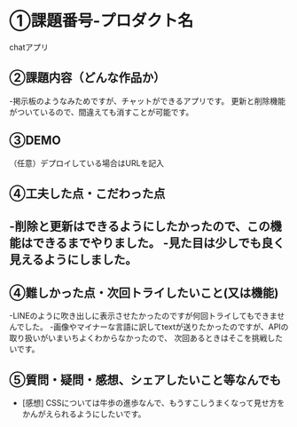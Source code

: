 # ①課題番号-プロダクト名
chatアプリ

## ②課題内容（どんな作品か）
-掲示板のようなみためですが、チャットができるアプリです。
更新と削除機能がついているので、間違えても消すことが可能です。

## ③DEMO
（任意）デプロイしている場合はURLを記入

## ④工夫した点・こだわった点
-削除と更新はできるようにしたかったので、この機能はできるまでやりました。
-見た目は少しでも良く見えるようにしました。
-

## ④難しかった点・次回トライしたいこと(又は機能)
-LINEのように吹き出しに表示させたかったのですが何回トライしてもできませんでした。
-画像やマイナーな言語に訳してtextが送りたかったのですが、APIの取り扱いがいまいちよくわからなかったので、
次回あるときはそこを挑戦したいです。

## ⑤質問・疑問・感想、シェアしたいこと等なんでも
- [感想]
CSSについては牛歩の進歩なんで、もうすこしうまくなって見せ方をかんがえられるようにしたいです。
